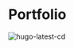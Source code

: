 # Portfolio

![hugo-latest-cd](https://github.com/Piyushhbhutoria/Piyushhbhutoria.github.io/workflows/hugo-latest-cd/badge.svg)
